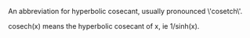 An abbreviation for hyperbolic cosecant, usually pronounced
\\'cosetch\\'.

cosech(x) means the hyperbolic cosecant of x, ie 1/sinh(x).
